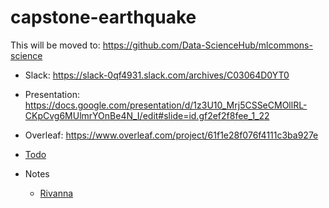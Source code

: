 # capstone-earthquake

This will be moved to: https://github.com/Data-ScienceHub/mlcommons-science



* Slack: https://slack-0qf4931.slack.com/archives/C03064D0YT0

* Presentation: https://docs.google.com/presentation/d/1z3U10_Mrj5CSSeCMOllRL-CKpCvg6MUlmrYOnBe4N_I/edit#slide=id.gf2ef2f8fee_1_22

* Overleaf: https://www.overleaf.com/project/61f1e28f076f4111c3ba927e

* [Todo](TODO.md)

* Notes
  * [Rivanna](./docs/rivanna-notes.md)
